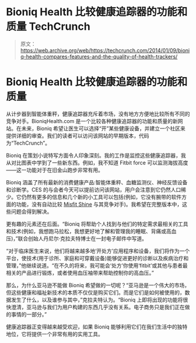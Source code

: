 # Bioniq Health 比较健康追踪器的功能和质量 TechCrunch

> 原文：<https://web.archive.org/web/https://techcrunch.com/2014/01/09/bioniq-health-compares-features-and-the-quality-of-health-trackers/>

# Bioniq Health 比较健康追踪器的功能和质量

从计步器到智能体重秤，健康追踪器充斥着市场，没有地方方便地比较所有不同的竞争对手。BioniqHealth.com 是一个比较各种健康追踪器的功能和质量的新网站。在未来，Bioniq 希望让医生可以选择“开”某些健康设备，并建立一个社区来提供详细的审查。我们的读者可以访问该网站的早期版本，代码为“TechCrunch”。

Bioniq 在策划小说特写方面令人印象深刻。我的工作是监控这些健康追踪器，我从对比图表中学到了一些新东西。例如，我不知道 Fitbit force 可以监测海拔高度——这一功能对于在旧金山跑步非常有用。

Bioniq 涵盖了所有最新的消费健康产品:智能体重秤、血糖监测仪、神经反馈设备和诊断学。CES 的与会者今天可以提前访问该网站，用户会注意到它仍然人口稀少。它仍然有更多的信息和几个新的小工具可以包括(例如，它没有腕带的软件方面的功能，没有自动比较 [Misfit Shine](https://web.archive.org/web/20221206120233/https://beta.techcrunch.com/2013/08/12/misfit-shine-video-review-week/) 与其竞争对手)。我希望在完整版本中，这些问题会得到解决。

更有趣的元素还在后面。“Bioniq 将帮助个人找到与他们的特定需求最相关的工具和技术(例如，我想跑马拉松，我想更好地了解和管理我的睡眠、背痛或高血压)，”联合创始人丹尼尔·克拉夫特博士在一封电子邮件中写道。

“对于临床医生来说，他们将越来越多地‘开处方’应用程序和设备，我们将作为一个平台，使技术(用于诊所、家庭和可穿戴设备)能够促进更好的诊断以及疾病治疗和管理，”他继续说道。“在不久的将来，我可能会‘处方’你使用‘fitbit’或其他与患者最相关的产品进行锻炼，或者使用血压袖带来帮助控制你的高血压。”

那么，为什么亚马逊不能做 Bioniq 希望做的一切呢？“亚马逊是一个伟大的市场，但这些健康和福祉新技术的本质不仅仅是购买它们。而是它们是如何被使用的，数据发生了什么，以及谁参与其中，”克拉夫特认为。“Bioniq 上即将出现的功能将很快澄清，亚马逊与我们为用户构建的东西几乎没有关系。电子商务只是我们正在做的事情的一部分。”

健康追踪器正变得越来越受欢迎，如果 Bioniq 能够利用它们在我们生活中的独特地位，它将提供一个非常有用的实用工具。